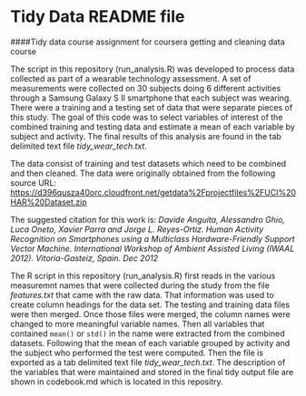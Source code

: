Tidy Data README file
=========

####Tidy data course assignment for coursera getting and cleaning data course


The script in this repository (run_analysis.R) was developed to process data collected as part of a wearable technology assessment. A set of measurements were collected on 30 subjects doing 6 different activities through a Samsung Galaxy S II smartphone that each subject was wearing.  There were a training and a testing set of data that were separate pieces of this study. The goal of this code was to select variables of interest of the combined training and testing data and estimate a mean of each variable by subject and activity.  The final results of this analysis are found in the tab delimited text file *tidy_wear_tech.txt*.  

The data consist of training and test datasets which need to be combined and then cleaned.  The data were originally obtained from the following source URL: https://d396qusza40orc.cloudfront.net/getdata%2Fprojectfiles%2FUCI%20HAR%20Dataset.zip 

The suggested citation for this work is:
*Davide Anguita, Alessandro Ghio, Luca Oneto, Xavier Parra and Jorge L. Reyes-Ortiz. Human Activity Recognition on Smartphones using a Multiclass Hardware-Friendly Support Vector Machine. International Workshop of Ambient Assisted Living (IWAAL 2012). Vitoria-Gasteiz, Spain. Dec 2012*

The R script in this repository (run_analysis.R) first reads in the various measuremnt names that were collected during the study from the file *features.txt* that came with the raw data.  That information was used to create column headings for the data set.  The testing and training data files were then merged. Once those files were merged, the column names were changed to more meaningful variable names.  Then all variables that contained `mean()` or `std()` in the name were extracted from the combined datasets.  Following that the mean of each variable grouped by activity and the subject who performed the test were computed.  Then the file is exported as a tab delimited text file *tidy_wear_tech.txt*.  The description of the variables that were maintained and stored in the final tidy output file are shown in codebook.md which is located in this repositry.
